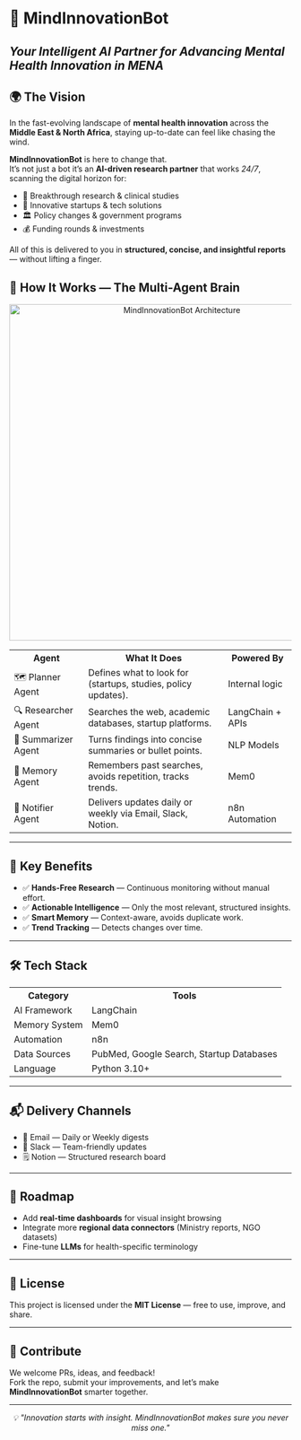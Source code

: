 # 🤖 MindInnovationBot  
*Your Intelligent AI Partner for Advancing Mental Health Innovation in MENA*
---
<h2>🌍 The Vision</h2>
<p>In the fast-evolving landscape of <strong>mental health innovation</strong> across the <strong>Middle East &amp; North Africa</strong>, staying up-to-date can feel like chasing the wind.</p>
<p><strong>MindInnovationBot</strong> is here to change that.<br>
It’s not just a bot  it’s an <strong>AI-driven research partner</strong> that works <em>24/7</em>, scanning the digital horizon for:</p>

<ul>
<li>🧠 Breakthrough research &amp; clinical studies</li>
<li>🚀 Innovative startups &amp; tech solutions</li>
<li>🏛️ Policy changes &amp; government programs</li>
<li>💰 Funding rounds &amp; investments</li>
</ul>

<p>All of this is delivered to you in <strong>structured, concise, and insightful reports</strong> — without lifting a finger.</p>



<h2>🧩 How It Works — The Multi-Agent Brain</h2>

<p align="center">
  <img src="A_digital_flowchart_illustrates_the_architecture_a.png" alt="MindInnovationBot Architecture" width="600">
</p>

<table>
<tr><th>Agent</th><th>What It Does</th><th>Powered By</th></tr>
<tr><td>🗺 Planner Agent</td><td>Defines what to look for (startups, studies, policy updates).</td><td>Internal logic</td></tr>
<tr><td>🔍 Researcher Agent</td><td>Searches the web, academic databases, startup platforms.</td><td>LangChain + APIs</td></tr>
<tr><td>📝 Summarizer Agent</td><td>Turns findings into concise summaries or bullet points.</td><td>NLP Models</td></tr>
<tr><td>🧠 Memory Agent</td><td>Remembers past searches, avoids repetition, tracks trends.</td><td>Mem0</td></tr>
<tr><td>📢 Notifier Agent</td><td>Delivers updates daily or weekly via Email, Slack, Notion.</td><td>n8n Automation</td></tr>
</table>

---

<h2>🚀 Key Benefits</h2>
<ul>
<li>✅ <strong>Hands-Free Research</strong> — Continuous monitoring without manual effort.</li>
<li>✅ <strong>Actionable Intelligence</strong> — Only the most relevant, structured insights.</li>
<li>✅ <strong>Smart Memory</strong> — Context-aware, avoids duplicate work.</li>
<li>✅ <strong>Trend Tracking</strong> — Detects changes over time.</li>
</ul>

---

<h2>🛠 Tech Stack</h2>
<table>
<tr><th>Category</th><th>Tools</th></tr>
<tr><td>AI Framework</td><td>LangChain</td></tr>
<tr><td>Memory System</td><td>Mem0</td></tr>
<tr><td>Automation</td><td>n8n</td></tr>
<tr><td>Data Sources</td><td>PubMed, Google Search, Startup Databases</td></tr>
<tr><td>Language</td><td>Python 3.10+</td></tr>
</table>

---

<h2>📬 Delivery Channels</h2>
<ul>
<li>📧 Email — Daily or Weekly digests</li>
<li>💬 Slack — Team-friendly updates</li>
<li>🗒 Notion — Structured research board</li>
</ul>

---

<h2>📅 Roadmap</h2>
<ul>
<li>Add <strong>real-time dashboards</strong> for visual insight browsing</li>
<li>Integrate more <strong>regional data connectors</strong> (Ministry reports, NGO datasets)</li>
<li>Fine-tune <strong>LLMs</strong> for health-specific terminology</li>
</ul>

---

<h2>📜 License</h2>
<p>This project is licensed under the <strong>MIT License</strong> — free to use, improve, and share.</p>

---

<h2>🤝 Contribute</h2>
<p>We welcome PRs, ideas, and feedback!<br>
Fork the repo, submit your improvements, and let’s make <strong>MindInnovationBot</strong> smarter together.</p>

---

<p align="center"><em>💡 "Innovation starts with insight. MindInnovationBot makes sure you never miss one."</em></p>
